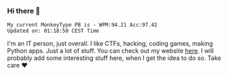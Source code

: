 ### Hi there 👋
<!-- PB START -->
```
My current MonkeyType PB is - WPM:94.21 Acc:97.42
Updated on: 01:18:50 CEST Time
```
<!-- PB END -->
I'm an IT person, just overall. I like CTFs, hacking, coding games, making Python apps. Just a lot of stuff.
You can check out my website [here](https://skill3472.github.io/).
I will probably add some interesting stuff here, when I get the idea to do so. Take care ❤️
